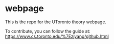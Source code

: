 # webpage
This is the repo for the UToronto theory webpage.

To contribute, you can follow the guide at: https://www.cs.toronto.edu/%7Eziyang/github.html

